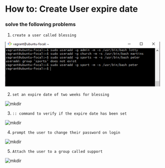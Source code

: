 # How to: Create User expire date 

### solve the following problems

1. `create a user called blessing`

![mkdir](/useradd.PNG)

2. `set an expire date of two weeks for blessing`

![mkdir](/expire-date.PNG)

3. `:: command to verify if the expire date has been set`

![mkdir](/verify-expire-date.PNG)

4. `prompt the user to change their password on login`

![mkdir](/change-passwd-onlogin.PNG)

5. `Attach the user to a group called support`

![mkdir](/attach-user.PNG)
